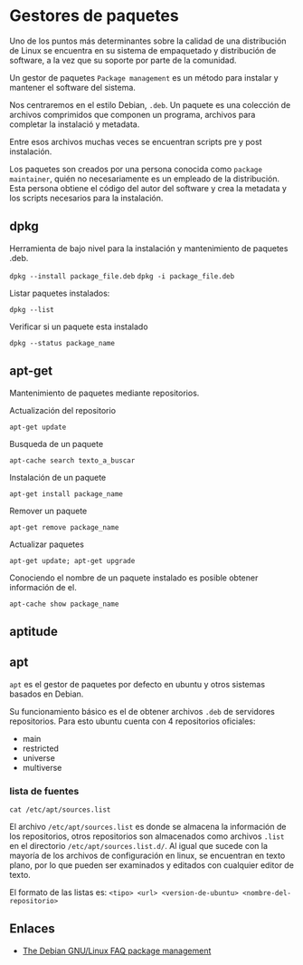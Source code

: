 # Gestores de paquetes

Uno de los puntos más determinantes sobre la calidad de una distribución de Linux se encuentra en su sistema de empaquetado y distribución de software, a la vez que su soporte por parte de la comunidad.

Un gestor de paquetes `Package management` es un método para instalar y mantener el software del sistema.

Nos centraremos en el estilo Debian, `.deb`. Un paquete es una colección de archivos comprimidos que componen un programa, archivos para completar la instalació y metadata.

Entre esos archivos muchas veces se encuentran scripts pre y post instalación.

Los paquetes son creados por una persona conocida como `package maintainer`, quién no necesariamente es un empleado de la distribución. Esta persona obtiene el código del autor del software y crea la metadata y los scripts necesarios para la instalación.

## dpkg

Herramienta de bajo nivel para la instalación y mantenimiento de paquetes .deb.

`dpkg --install package_file.deb`
`dpkg -i package_file.deb`

Listar paquetes instalados:

`dpkg --list`

Verificar si un paquete esta instalado

`dpkg --status package_name`

## apt-get

Mantenimiento de paquetes mediante repositorios.

Actualización del repositorio

`apt-get update`

Busqueda de un paquete

`apt-cache search texto_a_buscar`

Instalación de un paquete

`apt-get install package_name`

Remover un paquete

`apt-get remove package_name`

Actualizar paquetes

`apt-get update; apt-get upgrade`

Conociendo el nombre de un paquete instalado es posible obtener información de el.

`apt-cache show package_name`

## aptitude

## apt

`apt` es el gestor de paquetes por defecto en ubuntu y otros sistemas basados en Debian.

Su funcionamiento básico es el de obtener archivos `.deb` de servidores repositorios. Para esto ubuntu cuenta con 4 repositorios oficiales:

- main
- restricted
- universe
- multiverse

### lista de fuentes

`cat /etc/apt/sources.list`

El archivo `/etc/apt/sources.list` es donde se almacena la información de los repositorios, otros repositorios son almacenados como archivos `.list` en el directorio `/etc/apt/sources.list.d/`. Al igual que sucede con la mayoría de los archivos de configuración en linux, se encuentran en texto plano, por lo que pueden ser examinados y editados con cualquier editor de texto.

El formato de las listas es:
`<tipo> <url> <version-de-ubuntu> <nombre-del-repositorio>`

## Enlaces

- [The Debian GNU/Linux FAQ package management](http://www.debian.org/doc/FAQ/ch-pkgtools.en.html)